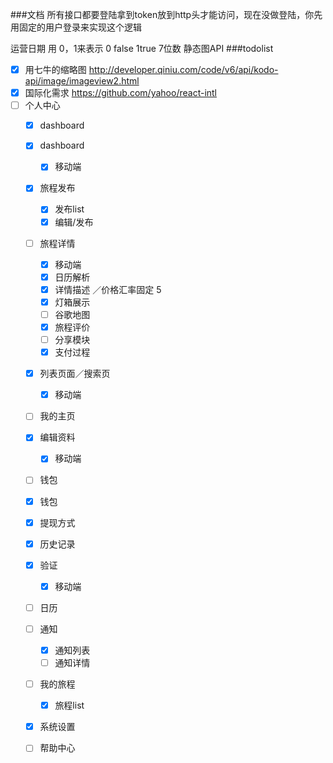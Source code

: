 ###文档
所有接口都要登陆拿到token放到http头才能访问，现在没做登陆，你先用固定的用户登录来实现这个逻辑

运营日期 用 0，1来表示 0 false 1true 7位数
静态图API
###todolist
- [x] 用七牛的缩略图 http://developer.qiniu.com/code/v6/api/kodo-api/image/imageview2.html
- [x] 国际化需求 https://github.com/yahoo/react-intl
- [ ] 个人中心
	- [x] dashboard
	- [x] dashboard
		- [x] 移动端
	- [x] 旅程发布
		- [x] 发布list
		- [x] 编辑/发布
	- [ ] 旅程详情
		- [x] 移动端 
		- [x] 日历解析
		- [x] 详情描述 ／价格汇率固定 5
		- [x] 灯箱展示
		- [ ] 谷歌地图
		- [x] 旅程评价
		- [ ] 分享模块
		- [x] 支付过程
	- [x] 列表页面／搜索页
		- [x] 移动端 
	- [ ] 我的主页
	- [x] 编辑资料
		- [x] 移动端 
	- [ ] 钱包
	 - [x] 钱包
	 - [x] 提现方式
	 - [x] 历史记录
	- [x] 验证
		- [x] 移动端 
	- [ ] 日历
	- [ ] 通知
		- [x] 通知列表
		- [ ] 通知详情
	- [ ] 我的旅程
		- [x] 旅程list
	- [x] 系统设置
	- [ ] 帮助中心
	